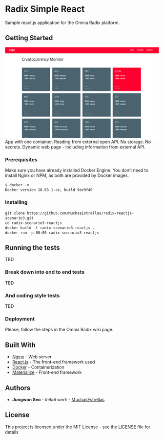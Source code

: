 # Radix Simple React

Sample react.js application for the Omnia Radix platform.

## Getting Started
![Screen Shopt](images/screenshot.png?raw=true "Screen Shot")
App with one container. Reading from external open API. No storage. No secrets. Dynamic web page - including information from external API.

### Prerequisites

Make sure you have already installed Docker Engine.
You don’t need to install Nginx or NPM, as both are provided by Docker images.

```
$ docker -v
Docker version 18.03.1-ce, build 9ee9f40
```


### Installing

```
git clone https://github.com/MuchasEstrellas/radix-reactjs-scenario3.git
cd radix-scenario3-reactjs
docker build -t radix-scenario3-reactjs .
docker run -p 80:80 radix-scenario3-reactjs
```

## Running the tests

TBD

### Break down into end to end tests

TBD

### And coding style tests

TBD

### Deployment

Please, follow the steps in the Omnia Radix wiki page.


## Built With

* [Nginx](https://nginx.org/en/) - Web server
* [React.js](https://reactjs.org/) - The front-end framework used
* [Docker](https://www.docker.com/) - Containerization
* [Materialize](https://materializecss.com/) - Front-end framework


## Authors

* **Jungwon Seo** - *Initial work* - [MuchasEstrellas](https://github.com/MuchasEstrellas)


## License

This project is licensed under the MIT License - see the [LICENSE](LICENSE) file for details
